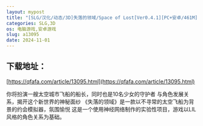 ```yaml
---
layout: mypost
title: "[SLG/汉化/动态/3D]失落的领域/Space of Lost[Ver0.4.1][PC+安卓/461M]"
categories: SLG,3D
os: 电脑游戏,安卓游戏
slug: a13095
date: 2024-11-01
---
```


## 下载地址：

[https://qfafa.com/article/13095.html](https://qfafa.com/article/13095.html)

你将扮演一艘太空城市飞船的船长，同时也是10名少女的守护者
与角色发展关系，揭开这个新世界的神秘面纱
《失落的领域》是一款以不寻常的太空飞船为背景的约会模拟器，氛围愉悦
这是一个使用神经网络制作的实验性项目，游戏以LIL风格的角色关系为基础。